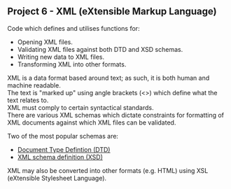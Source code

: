 ## Project 6 - XML (eXtensible Markup Language)

Code which defines and utilises functions for:
* Opening XML files.
* Validating XML files against both DTD and XSD schemas.
* Writing new data to XML files.
* Transforming XML into other formats. 

XML is a data format based around text; as such, it is both human and machine readable.  
The text is "marked up" using angle brackets (<>) which define what the text relates to.  
XML must comply to certain syntactical standards.  
There are various XML schemas which dictate constraints for formatting of XML documents against which XML files can be validated.      
 
Two of the most popular schemas are:
* [Document Type Defintion (DTD)](https://www.w3schools.com/xml/xml_dtd_intro.asp)
* [XML schema definition (XSD) ](https://www.w3schools.com/xml/schema_intro.asp)

XML may also be converted into other formats (e.g. HTML) using XSL (eXtensible Stylesheet Language).
